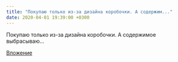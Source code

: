 ```yaml
---
title: "Покупаю только из-за дизайна коробочки. А содержим..."
date: 2020-04-01 19:39:00 +0300
---
```


Покупаю только из-за дизайна коробочки. А содержимое выбрасываю...

[Вложение](/assets/vk_photos/4/BDag8elhuho.jpg)

